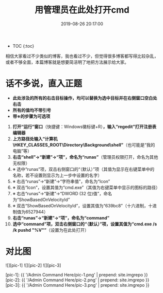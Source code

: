 ﻿---
layout: post
title: 用管理员在此处打开cmd
date: 2019-08-26 20:17:00
tags: cmd regedit
categories: tech-regedit trick
excerpt: Why not have a try?
---

* TOC
{:toc}

相信大家看过不少类似的博客，我也看过不少，但觉得很多博客都写得比较杂乱，或者不够全面，本篇博客就是想要简洁明了地把方法展示给大家。

# 话不多说，直入正题

- **此处涉及的所有的右击目标操作，均可以替换为选中目标并在右侧窗口空白处右击**
- **所有的值均不带引号**
- **带※的步骤为可选项**

1. **打开“运行”窗口**（快捷键：Windows徽标键+R）**，输入“regedit”打开注册表编辑器**
2. **上方路径处输入“计算机\HKEY_CLASSES_ROOT\Directory\Background\shell”**（也可能是“我的电脑”等）
3. **右击“shell”→“新建”→“项”，命名为“runas”**（管理员权限打开，命名为其他无权限）
4. ※&nbsp;选中“runas”项，双击右侧窗口的“（默认）”项（其值为显示在右键菜单中的名称，若不设置则显示为上一步中设置的名字）
5. ※&nbsp;右击“runas”→“新建”→“字符串值”，命名为“Icon”
6. ※&nbsp;双击“Icon”，设置其值为“cmd.exe”（其值为右键菜单中显示的图标的路径）
7. ※&nbsp;右击“runas”→“新建”→“DWORD (32 位)值”，命名为“ShowBasedOnVelocityId”
8. ※&nbsp;双击“ShowBasedOnVelocityId”，设置其值为“639bc8”（十六进制，十进制值为6527944）
9. **右击“runas”→“新建”→“项”，命名为“command”**
10. **选中“command”项，双击右侧窗口的“（默认）”项，设置其值为“cmd.exe /s /k pushd "%V"”**（设置为在此处打开）

# 对比图

![][pic-1]
![][pic-2]
![][pic-3]

[pic-1]: {{ '/Admin Command Here/pic-1.png' | prepend: site.imgrepo }}
[pic-2]: {{ '/Admin Command Here/pic-2.png' | prepend: site.imgrepo }}
[pic-3]: {{ '/Admin Command Here/pic-3.png' | prepend: site.imgrepo }}
